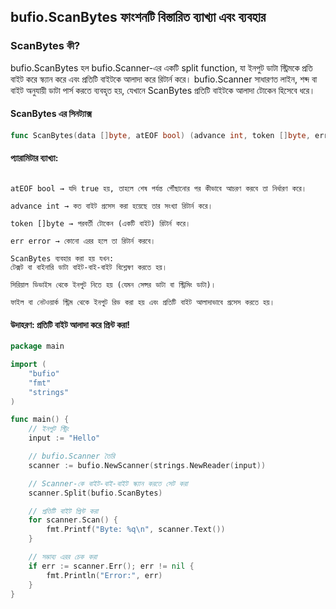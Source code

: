 ## bufio.ScanBytes ফাংশনটি বিস্তারিত ব্যাখ্যা এবং ব্যবহার
### ScanBytes কী?
bufio.ScanBytes হল bufio.Scanner-এর একটি split function, যা ইনপুট ডাটা স্ট্রিমকে প্রতি বাইট করে স্ক্যান করে এবং প্রতিটি বাইটকে আলাদা করে রিটার্ন করে।
bufio.Scanner সাধারণত লাইন, শব্দ বা বাইট অনুযায়ী ডাটা পার্স করতে ব্যবহৃত হয়, যেখানে ScanBytes প্রতিটি বাইটকে আলাদা টোকেন হিসেবে ধরে।

#### ScanBytes এর সিনট্যাক্স

```go
func ScanBytes(data []byte, atEOF bool) (advance int, token []byte, err error)
```
#### প্যারামিটার ব্যাখ্যা:
```data []byte → ইনপুট ডাটা স্ট্রিম (যে বাফার থেকে বাইট নেওয়া হবে)।

atEOF bool → যদি true হয়, তাহলে শেষ পর্যন্ত পৌঁছানোর পর কীভাবে আচরণ করবে তা নির্ধারণ করে।

advance int → কত বাইট প্রসেস করা হয়েছে তার সংখ্যা রিটার্ন করে।

token []byte → পরবর্তী টোকেন (একটি বাইট) রিটার্ন করে।

err error → কোনো এরর হলে তা রিটার্ন করবে।

ScanBytes ব্যবহার করা হয় যখন:
টেক্সট বা বাইনারি ডাটা বাইট-বাই-বাইট বিশ্লেষণ করতে হয়।

সিরিয়াল ডিভাইস থেকে ইনপুট নিতে হয় (যেমন সেন্সর ডাটা বা স্ট্রিমিং ডাটা)।

ফাইল বা নেটওয়ার্ক স্ট্রিম থেকে ইনপুট রিড করা হয় এবং প্রতিটি বাইট আলাদাভাবে প্রসেস করতে হয়।
```
#### উদাহরণ: প্রতিটি বাইট আলাদা করে প্রিন্ট করা!
```go
package main

import (
	"bufio"
	"fmt"
	"strings"
)

func main() {
	// ইনপুট স্ট্রিং
	input := "Hello"

	// bufio.Scanner তৈরি
	scanner := bufio.NewScanner(strings.NewReader(input))

	// Scanner-কে বাইট-বাই-বাইট স্ক্যান করতে সেট করা
	scanner.Split(bufio.ScanBytes)

	// প্রতিটি বাইট প্রিন্ট করা
	for scanner.Scan() {
		fmt.Printf("Byte: %q\n", scanner.Text())
	}

	// সম্ভাব্য এরর চেক করা
	if err := scanner.Err(); err != nil {
		fmt.Println("Error:", err)
	}
}
```
